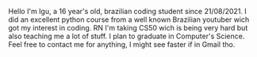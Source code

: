 Hello I'm Igu, a 16 year's old, brazilian coding student since 21/08/2021.
I did an excellent python course from a well known Brazilian youtuber wich got my interest in coding.
RN I'm taking CS50 wich is being very hard but also teaching me a lot of stuff.
I plan to graduate in Computer's Science.
Feel free to contact me for anything, I might see faster if in Gmail tho.
